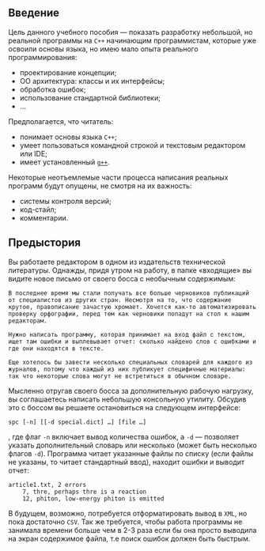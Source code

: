 ## Введение

Цель данного учебного пособия — показать разработку небольшой, но реальной программы на `C++` начинающим программистам, которые уже освоили основы языка, но имею мало опыта реального программирования:

* проектирование концепции;
* ОО архитектура: классы и их интерфейсы;
* обработка ошибок;
* использование стандартной библиотеки;
* ...

Предполагается, что читатель:

* понимает основы языка `C++`;
* умеет пользоваться командной строкой и текстовым редактором или IDE;
* имеет установленный [`g++`](http://ru.wikipedia.org/wiki/G++).

Некоторые неотъемлемые части процесса написания реальных программ будут опущены, не смотря на их важность:

* системы контроля версий;
* код-стайл;
* комментарии.

## Предыстория

Вы работаете редактором в одном из издательств технической литературы. Однажды, придя утром на работу, в папке «входящие» вы видите новое письмо от своего босса с необычным содержимым:

```
В последнее время мы стали получать все больше черновиков публикаций от специалистов из других стран. Несмотря на то, что содержание крутое, правописание зачастую хромает. Хочется как-то автоматизировать проверку орфографии, перед тем как черновики попадут на стол к нашим редакторам.

Нужно написать программу, которая принимает на вход файл с текстом, ищет там ошибки и выплевывает отчет: сколько найдено слов с ошибками и где они находятся в тексте.

Еще хотелось бы завести несколько специальных словарей для каждого из журналов, потому что каждый из них публикует специфичные материалы: так что некоторые слова могут не встретиться в обычном словаре.
```

Мысленно отругав своего босса за дополнительную рабочую нагрузку, вы соглашаетесь написать небольшую консольную утилиту. Обсудив это с боссом вы решаете остановиться на следующем интерфейсе:

```
spc [-n] [[-d special.dict] …] [file …]
```

, где флаг `-n` включает вывод количества ошибок, а `-d` — позволяет указать дополнительный словарь или несколько (может быть несколько флагов `-d`). Программа читает указанные файлы по списку (если файлы не указаны, то читает стандартный ввод), находит ошибки и выводит отчет:

```
article1.txt, 2 errors
    7, thre, perhaps thre is a reaction
    12, phiton, low-energy phiton is emitted
```

В будущем, возможно, потребуется отформатировать вывод в `XML`, но пока достаточно `CSV`. Так же требуется, чтобы работа программы не занимала времени больше чем в 2-3 раза если бы она просто выводила на экран содержимое файла, т.е поиск ошибок должен быть быстрым.
